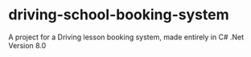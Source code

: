 # driving-school-booking-system
 A project for a Driving lesson booking system, made entirely in C# .Net Version 8.0

